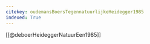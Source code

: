 ```yaml
---
citekey: oudemansBoersTegennatuurlijkeHeidegger1985
indexed: True
---
```

[[@deboerHeideggerNatuurEen1985]]
